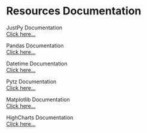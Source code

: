 # **Resources Documentation**

JustPy Documentation<br>
[Click here...](https://justpy.io/)

Pandas Documentation<br>
[Click here...](https://pandas.pydata.org/docs/)

Datetime Documentation<br>
[Click here...](https://docs.python.org/3/library/datetime.html)

Pytz Documentation<br>
[Click here...](https://pytz.sourceforge.net/)

Matplotlib Documentation<br>
[Click here...](https://matplotlib.org/stable/)

HighCharts Documentation<br>
[Click here...](https://www.highcharts.com/docs/index)

